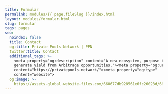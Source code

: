 ```yaml
---
title: Formular
permalink: modules/{{ page.fileSlug }}/index.html
layout: modules/formular.html
slug: formular
tags: pages
seo:
  noindex: false
  title: Contact
  og:title: Private Pools Network | PPN
  twitter:title: Contact
  additional_tags: >-
    <meta property="og:description" content="A new ecosystem, purpose built to
    generate yield from Arbitrage opportunities."><meta property="og:url"
    content="https://privatepools.network/"><meta property="og:type"
    content="website">
  og:image: >-
    https://assets-global.website-files.com/660677db928561e6fc26023d/6613df3c53686dbf21ed7d3d_opengraph.jpg
---
```



